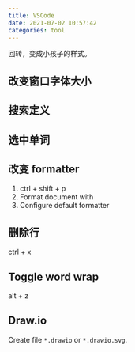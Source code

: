 ```yaml
---
title: VSCode
date: 2021-07-02 10:57:42
categories: tool
---
```


<div class="biblewords">
回转，变成小孩子的样式。
</div>

## 改变窗口字体大小

<!-- <kbd>ctrl</kbd> + <kbd>+</kbd> -->

## 搜索定义

<!-- <kbd>Shift</kbd>+ <kbd>Ctl</kbd>+<kbd>O</kbd> -->

## 选中单词

<!-- <kbd>Ctrl</kbd> + <kdb>D</kbd> -->

## 改变 formatter

1. ctrl + shift + p
2. Format document with
3. Configure default formatter

## 删除行

ctrl + x

## Toggle word wrap

alt + z

## Draw.io

Create file `*.drawio` or `*.drawio.svg`.
